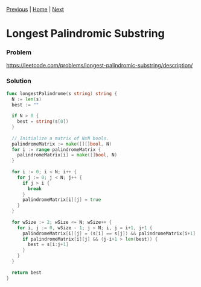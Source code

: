 [Previous](004_median_of_two_sorted_arrays.md) | [Home](README.md) | [Next](006_zigzag_conversion.md)

Longest Palindromic Substring
=============================

### Problem
https://leetcode.com/problems/longest-palindromic-substring/description/

### Solution

```go
func longestPalindrome(s string) string {
  N := len(s)
  best := ""
  
  if N > 0 {
    best = string(s[0])
  }
    
  // Initialize a matrix of NxN bools.
  palindromeMatrix := make([][]bool, N)
  for i := range palindromeMatrix {
    palindromeMatrix[i] = make([]bool, N)
  }
    
  for i := 0; i < N; i++ {
    for j := 0; j < N; j++ {
      if j > i {
        break
      }
      palindromeMatrix[i][j] = true
    }
  }
  
  for wSize := 2; wSize <= N; wSize++ {
    for i, j := 0, wSize - 1; j < N; i, j = i+1, j+1 {
      palindromeMatrix[i][j] = (s[i] == s[j]) && palindromeMatrix[i+1][j-1]
      if palindromeMatrix[i][j] && (j-i+1 > len(best)) {
        best = s[i:j+1]
      }
    }
  }
  
  return best
}
```